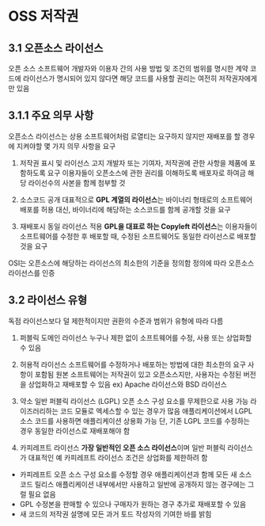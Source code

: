 # OSS 저작권

## 3.1 오픈소스 라이선스
오픈 소스 소프트웨어 개발자와 이용자 간의 사용 방법 및 조건의 범위를 명시한 계약
코드에 라이선스가 명시되어 있지 않다면 해당 코드를 사용할 권리는 여전히 저작권자에게만 있음

## 3.1.1 주요 의무 사항
오픈소스 라이선스는 상용 소프트웨어처럼 로열티는 요구하지 않지만 재배포를 할 경우에 지켜야할 몇 가지 의무 사항을 요구

1. 저작권 표시 및 라이선스 고지
  개발자 또는 기여자, 저작권에 관한 사항을 제품에 포함하도록 요구
  이용자들이 오픈소스에 관한 권리를 이해하도록 배포자로 하여금 해당 라이선수의 사본을 함께 첨부할 것
 
2. 소스코드 공개
  대표적으로 **GPL 계열의 라이선스**는 바이너리 형태로의 소프트웨어 배포를 허용
  대신, 바이너리에 해당하는 소스코드를 함께 공개할 것을 요구
  
3. 재배포시 동일 라이선스 적용
  **GPL을 대표로 하는 Copyleft 라이선스**는 이용자들이 소프트웨어를 수정한 후 배포할 때, 수정된 소프트웨어도 동일한 라이선스로 배포할 것을 요구
  
OSI는 오픈소스에 해당하는 라이선스의 최소한의 기준을 정의함
정의에 따라 오픈소스 라이선스를 인증

## 3.2 라이선스 유형
독점 라이선스보다 덜 제한적이지만 권환의 수준과 범위가 유형에 따라 다름

1. 퍼블릭 도메인 라이선스
  누구나 제한 없이 소프트웨어를 수정, 사용 또는 상업화할 수 있음
  
2. 허용적 라이선스
  소프트웨어를 수정하거나 배포하는 방법에 대한 최소한의 요구 사항이 포함됨
  원본 소프트웨어는 저작권이 있고 오픈소스지만, 사용자는 수정된 버전을 상업화하고 재배포할 수 있음
  ex) Apache 라이선스와 BSD 라이선스
  
3. 약소 일반 퍼블릭 라이선스 (LGPL)
  오픈 소스 구성 요소를 무제한으로 사용 가능
  라이즈러리하는 코드 모듈로 엑세스할 수 있는 경우가 많음
  애플리케이션에서 LGPL 소스 코드를 사용하면 애플리케이션 상용화 가능
  단, 기존 LGPL 코드를 수정하는 경우 동일한 라이선스로 재배포해야 함

4. 카피레프트 라이선스
  **가장 일반적인 오픈 소스 라이선스**이며 일반 퍼블릭 라이선스가 대표적인 예
  카피레프트 라이선스 조건은 상업화를 제한하려 함
  + 카피레프트 오픈 소스 구성 요소를 수정할 경우 애플리케이션과 함께 모든 새 소스 코드 릴리스
    애플리케이션 내부에서만 사용하고 일반에 공개하지 않는 경구에는 그럴 필요 없음  
  + GPL 수정본을 판매할 수 있으나 구매자가 원하는 경구 추가로 재배포할 수 있음
  + 새 코드의 저작권 설명에 모든 과거 토드 작성자의 기여한 바를 밝힘

